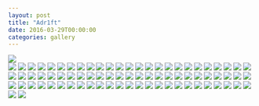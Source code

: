 ```yaml
---
layout: post
title: "Adr1ft"
date: 2016-03-29T00:00:00
categories: gallery
---
```

<img src="/images/fulls/09.jpg" class="fit image">
<div class="fotorama">
  <img src="/images/fulls/games/01-adr1ft/ADR1FT_1.jpg">  
  <img src="/images/fulls/games/01-adr1ft/ADR1FT_2.jpg">  
  <img src="/images/fulls/games/01-adr1ft/ADR1FT_3.jpg">  
  <img src="/images/fulls/games/01-adr1ft/ADR1FT_4.jpg">  
  <img src="/images/fulls/games/01-adr1ft/ADR1FT_5.jpg">  
  <img src="/images/fulls/games/01-adr1ft/ADR1FT_6.jpg">  
  <img src="/images/fulls/games/01-adr1ft/ADR1FT_7.jpg">  
  <img src="/images/fulls/games/01-adr1ft/ADR1FT_8.jpg">  
  <img src="/images/fulls/games/01-adr1ft/ADR1FT_9.jpg">  
  <img src="/images/fulls/games/01-adr1ft/ADR1FT_10.jpg">  
  <img src="/images/fulls/games/01-adr1ft/ADR1FT_11.jpg">  
  <img src="/images/fulls/games/01-adr1ft/ADR1FT_12.jpg">  
  <img src="/images/fulls/games/01-adr1ft/ADR1FT_13.jpg">  
  <img src="/images/fulls/games/01-adr1ft/ADR1FT_14.jpg">  
  <img src="/images/fulls/games/01-adr1ft/ADR1FT_15.jpg">  
  <img src="/images/fulls/games/01-adr1ft/ADR1FT_16.jpg">  
  <img src="/images/fulls/games/01-adr1ft/ADR1FT_17.jpg">  
  <img src="/images/fulls/games/01-adr1ft/ADR1FT_18.jpg">  
  <img src="/images/fulls/games/01-adr1ft/ADR1FT_19.jpg">  
  <img src="/images/fulls/games/01-adr1ft/ADR1FT_20.jpg">  
  <img src="/images/fulls/games/01-adr1ft/ADR1FT_21.jpg">  
  <img src="/images/fulls/games/01-adr1ft/ADR1FT_22.jpg">  
  <img src="/images/fulls/games/01-adr1ft/ADR1FT_23.jpg">  
  <img src="/images/fulls/games/01-adr1ft/ADR1FT_24.jpg">  
  <img src="/images/fulls/games/01-adr1ft/ADR1FT_25.jpg">  
  <img src="/images/fulls/games/01-adr1ft/ADR1FT_26.jpg">  
  <img src="/images/fulls/games/01-adr1ft/ADR1FT_27.jpg">  
  <img src="/images/fulls/games/01-adr1ft/ADR1FT_28.jpg">  
  <img src="/images/fulls/games/01-adr1ft/ADR1FT_29.jpg">  
  <img src="/images/fulls/games/01-adr1ft/ADR1FT_30.jpg">  
  <img src="/images/fulls/games/01-adr1ft/ADR1FT_31.jpg">  
  <img src="/images/fulls/games/01-adr1ft/ADR1FT_32.jpg">  
  <img src="/images/fulls/games/01-adr1ft/ADR1FT_33.jpg">  
  <img src="/images/fulls/games/01-adr1ft/ADR1FT_34.jpg">  
  <img src="/images/fulls/games/01-adr1ft/ADR1FT_35.jpg">  
  <img src="/images/fulls/games/01-adr1ft/ADR1FT_36.jpg">  
  <img src="/images/fulls/games/01-adr1ft/ADR1FT_37.jpg">  
  <img src="/images/fulls/games/01-adr1ft/ADR1FT_38.jpg">  
  <img src="/images/fulls/games/01-adr1ft/ADR1FT_39.jpg">  
  <img src="/images/fulls/games/01-adr1ft/ADR1FT_40.jpg">  
  <img src="/images/fulls/games/01-adr1ft/ADR1FT_41.jpg">  
  <img src="/images/fulls/games/01-adr1ft/ADR1FT_42.jpg">  
  <img src="/images/fulls/games/01-adr1ft/ADR1FT_43.jpg">  
  <img src="/images/fulls/games/01-adr1ft/ADR1FT_44.jpg">  
  <img src="/images/fulls/games/01-adr1ft/ADR1FT_45.jpg">  
  <img src="/images/fulls/games/01-adr1ft/ADR1FT_46.jpg">  
  <img src="/images/fulls/games/01-adr1ft/ADR1FT_47.jpg">  
  <img src="/images/fulls/games/01-adr1ft/ADR1FT_48.jpg">  
  <img src="/images/fulls/games/01-adr1ft/ADR1FT_49.jpg">  
  <img src="/images/fulls/games/01-adr1ft/ADR1FT_50.jpg">  
  <img src="/images/fulls/games/01-adr1ft/ADR1FT_51.jpg">  
  <img src="/images/fulls/games/01-adr1ft/ADR1FT_52.jpg">  
  <img src="/images/fulls/games/01-adr1ft/ADR1FT_53.jpg">  
  <img src="/images/fulls/games/01-adr1ft/ADR1FT_54.jpg">  
  <img src="/images/fulls/games/01-adr1ft/ADR1FT_55.jpg">  
  <img src="/images/fulls/games/01-adr1ft/ADR1FT_56.jpg">  
  <img src="/images/fulls/games/01-adr1ft/ADR1FT_57.jpg">  
  <img src="/images/fulls/games/01-adr1ft/ADR1FT_58.jpg">  
  <img src="/images/fulls/games/01-adr1ft/ADR1FT_59.jpg">  
  <img src="/images/fulls/games/01-adr1ft/ADR1FT_60.jpg">  
  <img src="/images/fulls/games/01-adr1ft/ADR1FT_61.jpg">  
  <img src="/images/fulls/games/01-adr1ft/ADR1FT_62.jpg">  
  <img src="/images/fulls/games/01-adr1ft/ADR1FT_63.jpg">  
  <img src="/images/fulls/games/01-adr1ft/ADR1FT_64.jpg">  
  <img src="/images/fulls/games/01-adr1ft/ADR1FT_65.jpg">  
  <img src="/images/fulls/games/01-adr1ft/ADR1FT_66.jpg">  
  <img src="/images/fulls/games/01-adr1ft/ADR1FT_67.jpg">  
  <img src="/images/fulls/games/01-adr1ft/ADR1FT_68.jpg">  
  <img src="/images/fulls/games/01-adr1ft/ADR1FT_69.jpg">  
  <img src="/images/fulls/games/01-adr1ft/ADR1FT_70.jpg">  
  <img src="/images/fulls/games/01-adr1ft/ADR1FT_71.jpg">  
  <img src="/images/fulls/games/01-adr1ft/ADR1FT_72.jpg">  
  <img src="/images/fulls/games/01-adr1ft/ADR1FT_73.jpg">  
  <img src="/images/fulls/games/01-adr1ft/ADR1FT_74.jpg">  
  <img src="/images/fulls/games/01-adr1ft/ADR1FT_75.jpg">  
  <img src="/images/fulls/games/01-adr1ft/ADR1FT_76.jpg">  
  <img src="/images/fulls/games/01-adr1ft/ADR1FT_77.jpg">  
</div>